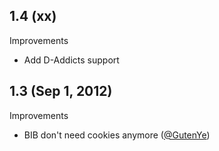 ## 1.4 (xx)

Improvements

  - Add D-Addicts support

## 1.3 (Sep 1, 2012)

Improvements

  - BIB don't need cookies anymore ([@GutenYe][])

<!--- The following link definition list is generated by PimpMyChangelog --->
[@GutenYe]: https://github.com/GutenYe
